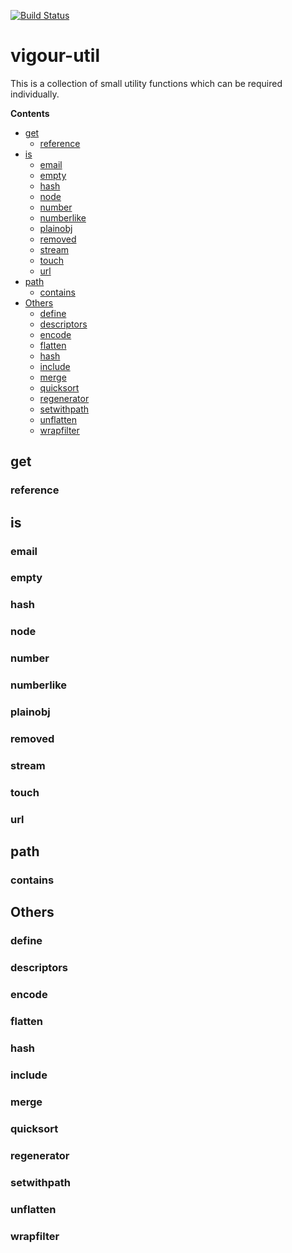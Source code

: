 [![Build Status](https://travis-ci.org/vigour-io/util.svg?branch=master)](https://travis-ci.org/vigour-io/util)

# vigour-util

This is a collection of small utility functions which can be required individually.

<!-- START doctoc generated TOC please keep comment here to allow auto update -->
<!-- DON'T EDIT THIS SECTION, INSTEAD RE-RUN doctoc TO UPDATE -->
**Contents**

- [get](#get)
  - [reference](#reference)
- [is](#is)
  - [email](#email)
  - [empty](#empty)
  - [hash](#hash)
  - [node](#node)
  - [number](#number)
  - [numberlike](#numberlike)
  - [plainobj](#plainobj)
  - [removed](#removed)
  - [stream](#stream)
  - [touch](#touch)
  - [url](#url)
- [path](#path)
  - [contains](#contains)
- [Others](#others)
  - [define](#define)
  - [descriptors](#descriptors)
  - [encode](#encode)
  - [flatten](#flatten)
  - [hash](#hash-1)
  - [include](#include)
  - [merge](#merge)
  - [quicksort](#quicksort)
  - [regenerator](#regenerator)
  - [setwithpath](#setwithpath)
  - [unflatten](#unflatten)
  - [wrapfilter](#wrapfilter)

<!-- END doctoc generated TOC please keep comment here to allow auto update -->

## get

### reference

## is

### email

### empty

### hash

### node

### number

### numberlike

### plainobj

### removed

### stream

### touch

### url

## path

### contains

## Others

### define

### descriptors

### encode

### flatten

### hash

### include

### merge

### quicksort

### regenerator

### setwithpath

### unflatten

### wrapfilter
